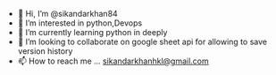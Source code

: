 - 👋 Hi, I’m @sikandarkhan84
- 👀 I’m interested in python,Devops
- 🌱 I’m currently learning python in deeply
- 💞️ I’m looking to collaborate on google sheet api for allowing to save version history
- 📫 How to reach me ...
sikandarkhanhkl@gmail.com



